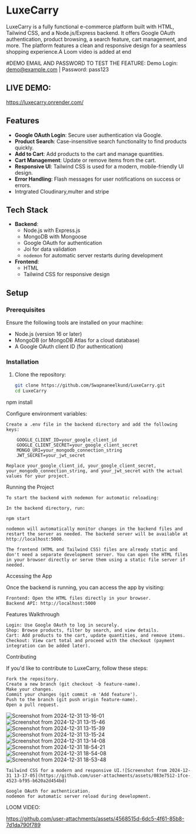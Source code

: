 # LuxeCarry

LuxeCarry is a fully functional e-commerce platform built with HTML, Tailwind CSS, and a Node.js/Express backend. It offers Google OAuth authentication, product browsing, a search feature, cart management, and more. The platform features a clean and responsive design for a seamless shopping experience.A Loom video is added at end

#DEMO EMAIL AND PASSWORD TO TEST THE FEATURE:
Demo Login: demo@example.com | Password: pass123
## LIVE DEMO:
https://luxecarry.onrender.com/
## Features

- **Google OAuth Login**: Secure user authentication via Google.
- **Product Search**: Case-insensitive search functionality to find products quickly.
- **Add to Cart**: Add products to the cart and manage quantities.
- **Cart Management**: Update or remove items from the cart.
- **Responsive UI**: Tailwind CSS is used for a modern, mobile-friendly UI design.
- **Error Handling**: Flash messages for user notifications on success or errors.
- Intrgrated Cloudinary,multer and stripe

## Tech Stack

- **Backend**:
  - Node.js with Express.js
  - MongoDB with Mongoose
  - Google OAuth for authentication
  - Joi for data validation
  - `nodemon` for automatic server restarts during development
- **Frontend**:
  - HTML
  - Tailwind CSS for responsive design

## Setup

### Prerequisites

Ensure the following tools are installed on your machine:

- Node.js (version 16 or later)
- MongoDB (or MongoDB Atlas for a cloud database)
- A Google OAuth client ID (for authentication)

### Installation

1. Clone the repository:

   ```bash
   git clone https://github.com/Swapnaneelkund/LuxeCarry.git
   cd LuxeCarry


npm install

Configure environment variables:

    Create a .env file in the backend directory and add the following keys:

        GOOGLE_CLIENT_ID=your_google_client_id
        GOOGLE_CLIENT_SECRET=your_google_client_secret
        MONGO_URI=your_mongodb_connection_string
        JWT_SECRET=your_jwt_secret

    Replace your_google_client_id, your_google_client_secret, your_mongodb_connection_string, and your_jwt_secret with the actual values for your project.

Running the Project

    To start the backend with nodemon for automatic reloading:

    In the backend directory, run:

    npm start

    nodemon will automatically monitor changes in the backend files and restart the server as needed. The backend server will be available at http://localhost:5000.

    The frontend (HTML and Tailwind CSS) files are already static and don't need a separate development server. You can open the HTML files in your browser directly or serve them using a static file server if needed.

Accessing the App

Once the backend is running, you can access the app by visiting:

    Frontend: Open the HTML files directly in your browser.
    Backend API: http://localhost:5000

Features Walkthrough

    Login: Use Google OAuth to log in securely.
    Shop: Browse products, filter by search, and view details.
    Cart: Add products to the cart, update quantities, and remove items.
    Checkout: View cart total and proceed with the checkout (payment integration can be added later).

Contributing

If you'd like to contribute to LuxeCarry, follow these steps:

    Fork the repository.
    Create a new branch (git checkout -b feature-name).
    Make your changes.
    Commit your changes (git commit -m 'Add feature').
    Push to the branch (git push origin feature-name).
    Open a pull request.
![Screenshot from 2024-12-31 13-16-01](https://github.com/user-attachments/assets/d7523130-9b50-4d6a-9ada-4ee89267b375)
![Screenshot from 2024-12-31 13-15-46](https://github.com/user-attachments/assets/bf789bf8-7c58-49eb-bba2-10c40853fd45)
![Screenshot from 2024-12-31 13-15-39](https://github.com/user-attachments/assets/30e8c2c9-94fc-49aa-bd30-4dde8f9b8293)
![Screenshot from 2024-12-31 13-15-24](https://github.com/user-attachments/assets/2d6c6376-6af7-430d-a3d9-f1d7546565ed)
![Screenshot from 2024-12-31 13-14-08](https://github.com/user-attachments/assets/06ec57e9-536d-4543-bf01-2a18705f84c5)
![Screenshot from 2024-12-31 18-54-21](https://github.com/user-attachments/assets/caacb3df-d922-477c-8153-1684a9a82edf)
![Screenshot from 2024-12-31 18-54-08](https://github.com/user-attachments/assets/e6653151-78c0-4ee9-9033-4f456586970d)
![Screenshot from 2024-12-31 18-53-48](https://github.com/user-attachments/assets/62a111bb-2f11-4081-8f0e-d92bcea77f3b)

    Tailwind CSS for a modern and responsive UI.![Screenshot from 2024-12-31 13-17-05](https://github.com/user-attachments/assets/083e7512-1fce-4523-bf95-b620a2d454bd)

    Google OAuth for authentication.
    nodemon for automatic server reload during development.
LOOM VIDEO:


https://github.com/user-attachments/assets/4568515d-6dc5-4f61-85b8-7d1da790f789

